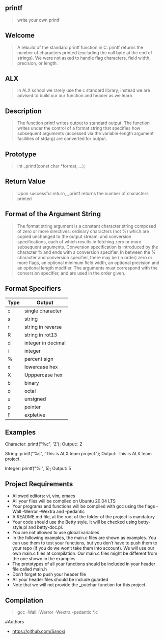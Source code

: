 ## printf

> write your own printf

## Welcome

> A rebuild of the standard printf function in C. printf returns the number of characters printed
> (excluding the null byte at the end of strings).
> We were not asked to handle flag characters, field width, precision, or length.

## ALX

> In ALX school we rarely use the c standard library, instead we are advised to build our our function and header as we learn.

## Description

> The function printf writes output to standard output. The function writes under the control of a format string that specifies how subsequent arguments (accessed via the variable-length argument facilities of stdarg) are converted for output.

## Prototype

> int _printf(const char *format, ...);

## Return Value

> Upon successful return, _printf returns the number of characters printed

## Format of the Argument String

> The format string argument is a constant character string composed of zero or more directives: ordinary characters (not %) which are copied unchanged to the output stream; and conversion specifications, each of which results in fetching zero or more subsequent arguments. Conversion specification is introduced by the character % and ends with a conversion specifier. In between the % character and conversion specifier, there may be (in order) zero or more flags, an optional minimum field width, an optional precision and an optional length modifier. The arguments must correspond with the conversion specifier, and are used in the order given.

## Format Specifiers

Type | Output
-----|-------
c | single character
s | string 
r | string in reverse
R | string in rot13
d | integer in decimal
i | integer
% | percent sign
x | lowercase hex
X | Upppercase hex
b | binary
o | octal
u | unsigned
p | pointer
F | expletive

## Examples

Character: printf("%c", 'Z'); Output:: Z

String: printf("%s", 'This is ALX team project.'); Output: This is ALX team project.

Integer: printf("%i", 5); Output: 5

## Project Requirements

* Allowed editors: vi, vim, emacs
* All your files will be compiled on Ubuntu 20.04 LTS
* Your programs and functions will be compiled with gcc using the flags -Wall -Werror -Wextra and -pedantic
* A README.md file, at the root of the folder of the project is mandatory
* Your code should use the Betty style. It will be checked using betty-style.pl and betty-doc.pl.
* You are not allowed to use global variables
* In the following examples, the main.c files are shown as examples. You can use them to test your functions, but you don’t have to push them to your repo (if you do we won’t take them into account). We will use our own main.c files at compilation. Our main.c files might be different from the one shown in the examples
* The prototypes of all your functions should be included in your header file called main.h
* Don’t forget to push your header file
* All your header files should be include guarded
* Note that we will not provide the _putchar function for this project.

## Compilation 

> gcc -Wall -Werror -Wextra -pedantic *.c

#Authors 

* https://github.com/Sanoxi
